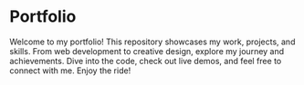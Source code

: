 # Portfolio
Welcome to my portfolio! This repository showcases my work, projects, and skills. From web development to creative design, explore my journey and achievements. Dive into the code, check out live demos, and feel free to connect with me. Enjoy the ride!
